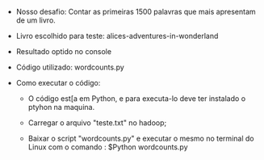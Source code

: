 ﻿
* Nosso desafio:  Contar as primeiras 1500 palavras que mais apresentam de um livro.

* Livro escolhido para teste: alices-adventures-in-wonderland

* Resultado optido no console

* Código utilizado: wordcounts.py

* Como executar o código:
	- O código est[a em Python, e para executa-lo deve ter instalado o ptyhon na maquina.	
	
	- Carregar o arquivo "teste.txt" no hadoop;
	- Baixar o script "wordcounts.py" e executar o mesmo no terminal do Linux com o comando : $Python wordcounts.py
	
	
	
